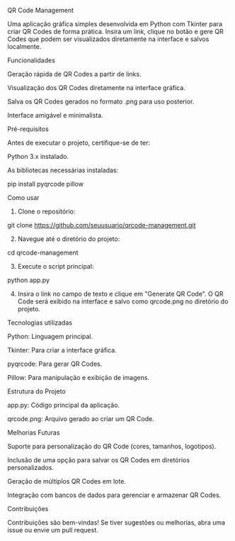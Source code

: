 QR Code Management

Uma aplicação gráfica simples desenvolvida em Python com Tkinter para criar QR Codes de forma prática. Insira um link, clique no botão e gere QR Codes que podem ser visualizados diretamente na interface e salvos localmente.



Funcionalidades

Geração rápida de QR Codes a partir de links.

Visualização dos QR Codes diretamente na interface gráfica.

Salva os QR Codes gerados no formato .png para uso posterior.

Interface amigável e minimalista.



Pré-requisitos

Antes de executar o projeto, certifique-se de ter:

Python 3.x instalado.

As bibliotecas necessárias instaladas:

pip install pyqrcode pillow




Como usar

1. Clone o repositório:

git clone https://github.com/seuusuario/qrcode-management.git


2. Navegue até o diretório do projeto:

cd qrcode-management


3. Execute o script principal:

python app.py


4. Insira o link no campo de texto e clique em "Generate QR Code". O QR Code será exibido na interface e salvo como qrcode.png no diretório do projeto.




Tecnologias utilizadas

Python: Linguagem principal.

Tkinter: Para criar a interface gráfica.

pyqrcode: Para gerar QR Codes.

Pillow: Para manipulação e exibição de imagens.




Estrutura do Projeto

app.py: Código principal da aplicação.

qrcode.png: Arquivo gerado ao criar um QR Code.




Melhorias Futuras

Suporte para personalização do QR Code (cores, tamanhos, logotipos).

Inclusão de uma opção para salvar os QR Codes em diretórios personalizados.

Geração de múltiplos QR Codes em lote.

Integração com bancos de dados para gerenciar e armazenar QR Codes.




Contribuições

Contribuições são bem-vindas! Se tiver sugestões ou melhorias, abra uma issue ou envie um pull request.


